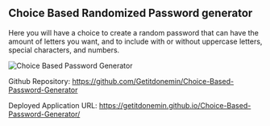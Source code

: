 ## Choice Based Randomized Password generator
Here you will have a choice to create a random password that can have the amount of letters you want, and to include with or without uppercase letters, special characters, and numbers.


![Choice Based Password Generator](https://user-images.githubusercontent.com/107437104/178646370-4fe43b4b-13bb-420a-80dd-224cc6e65458.PNG)

Github Repository: https://github.com/Getitdonemin/Choice-Based-Password-Generator

Deployed Application URL: https://getitdonemin.github.io/Choice-Based-Password-Generator/
